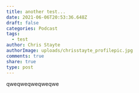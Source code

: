 ```yaml
---
title: another test...
date: 2021-06-06T20:53:36.648Z
draft: false
categories: Podcast
tags:
  - test
author: Chris Stayte
authorImage: uploads/chrisstayte_profilepic.jpg
comments: true
share: true
type: post
---
```

qweqweqweqweqwe